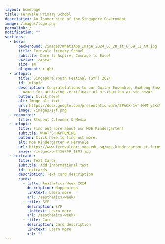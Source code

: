 ```yaml
---
layout: homepage
title: Fernvale Primary School
description: An Isomer site of the Singapore Government
image: /images/logo.png
permalink: /
notification: ""
sections:
  - hero:
      background: /images/WhatsApp_Image_2024_03_28_at_6_59_11_AM.jpg
      title: Fernvale Primary School
      subtitle: Dare to Aspire, Courage to Excel
      variant: center
      size: sm
      alignment: right
  - infopic:
      title: Singapore Youth Festival (SYF) 2024
      id: infopic
      description: Congratulations to our Guitar Ensemble, Guzheng Ensemble & Indian
        Dance for achieving Certificate of Distinction at SYF 2024!
      button: Click here!
      alt: Image alt text
      url: https://docs.google.com/presentation/d/e/2PACX-1vT-HMMfy6KcVVR5HzFDr6agpKmTPPQ3rbjcj73yFBe0RGhBzzdwy--QpGSduHTaYrB32wRL5WYD-CqR/pub?start=true&loop=true&delayms=3000
      image: /images/syf.png
  - resources:
      title: Student Calendar & Media
  - infopic:
      title: Find out more about our MOE Kindergarten!
      subtitle: WHAT'S HAPPENING
      button: Click here to find out more.
      alt: Moe Kindergarten @ Fernvale
      url: https://www.fernvalepri.moe.edu.sg/moe-kindergarten-at-fernvale/about-us/
      image: /images/e47416769_1883.jpg
  - textcards:
      title: Text Cards
      subtitle: Add informational text
      id: textcards
      description: Text card description
      cards:
        - title: Aesthetics Week 2024
          description: Happenings
          linktext: Learn more
          url: /aesthetics-week/
        - title: SYF
          description: SYF
          linktext: Learn more
          url: /aesthetics-week/
        - title: Card
          description: Card description
          linktext: Learn more
          url: ""
---
```

